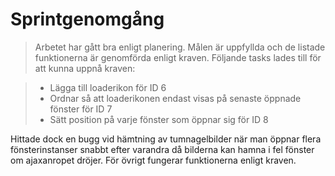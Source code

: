 Sprintgenomgång
===============

> Arbetet har gått bra enligt planering. Målen är uppfyllda och de listade funktionerna är genomförda enligt kraven.
> Följande tasks lades till för att kunna uppnå kraven:

> * Lägga till loaderikon för ID 6
> * Ordnar så att loaderikonen endast visas på senaste öppnade fönster för ID 7
> * Sätt position på varje fönster som öppnar sig för ID 8

Hittade dock en bugg vid hämtning av tumnagelbilder när man öppnar flera fönsterinstanser snabbt efter varandra då bilderna
kan hamna i fel fönster om ajaxanropet dröjer. För övrigt fungerar funktionerna enligt kraven.
